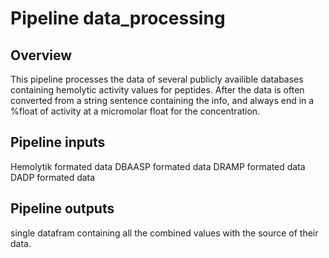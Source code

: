# Pipeline data_processing

## Overview

This pipeline processes the data of several publicly availible databases containing hemolytic activity values for peptides.
After the data is often converted from a string sentence containing the info, and always end in a %float of activity at a micromolar float for the concentration.


## Pipeline inputs
Hemolytik formated data
DBAASP formated data
DRAMP formated data
DADP formated data

## Pipeline outputs
single datafram containing all the combined values with the source of their data.

